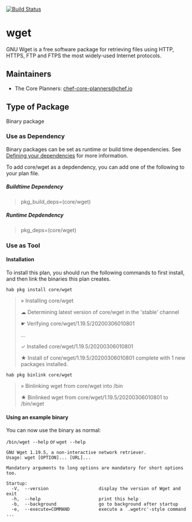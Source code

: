 [![Build Status](https://dev.azure.com/chefcorp-partnerengineering/Chef%20Base%20Plans/_apis/build/status/chef-base-plans.wget?branchName=master)](https://dev.azure.com/chefcorp-partnerengineering/Chef%20Base%20Plans/_build/latest?definitionId=73&branchName=master)

# wget

GNU Wget is a free software package for retrieving files using HTTP, HTTPS, FTP and FTPS the most widely-used Internet protocols.

## Maintainers

* The Core Planners: <chef-core-planners@chef.io>

## Type of Package

Binary package

### Use as Dependency

Binary packages can be set as runtime or build time dependencies. See [Defining your dependencies](https://www.habitat.sh/docs/developing-packages/developing-packages/#sts=Define%20Your%20Dependencies) for more information.

To add core/wget as a depdendency, you can add one of the following to your plan file.

##### Buildtime Dependency

> pkg_build_deps=(core/wget)

##### Runtime Depdendency

> pkg_deps=(core/wget)

### Use as Tool

#### Installation

To install this plan, you should run the following commands to first install, and then link the binaries this plan creates.

`hab pkg install core/wget`

> » Installing core/wget
>
> ☁ Determining latest version of core/wget in the 'stable' channel
>
> ☛ Verifying core/wget/1.19.5/20200306010801
>
> ...
>
> ✓ Installed core/wget/1.19.5/20200306010801
>
> ★ Install of core/wget/1.19.5/20200306010801 complete with 1 new packages installed.

`hab pkg binlink core/wget`

> » Binlinking wget from core/wget into /bin
>
> ★ Binlinked wget from core/wget/1.19.5/20200306010801 to /bin/wget

#### Using an example binary
You can now use the binary as normal:

`/bin/wget --help` or `wget --help`

```
GNU Wget 1.19.5, a non-interactive network retriever.
Usage: wget [OPTION]... [URL]...

Mandatory arguments to long options are mandatory for short options too.

Startup:
  -V,  --version                   display the version of Wget and exit
  -h,  --help                      print this help
  -b,  --background                go to background after startup
  -e,  --execute=COMMAND           execute a `.wgetrc'-style command
...
```
